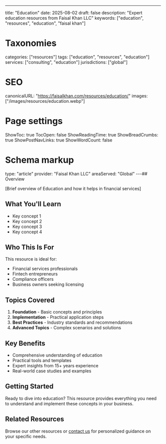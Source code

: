 ---
title: "Education"
date: 2025-08-02
draft: false
description: "Expert education resources from Faisal Khan LLC"
keywords: ["education", "resources", "education", "faisal khan"]

# Taxonomies
categories: ["resources"]
tags: ["education", "resources", "education"]
services: ["consulting", "education"]
jurisdictions: ["global"]

# SEO
canonicalURL: "https://faisalkhan.com/resources/education/"
images: ["/images/resources/education.webp"]

# Page settings
ShowToc: true
TocOpen: false
ShowReadingTime: true
ShowBreadCrumbs: true
ShowPostNavLinks: true
ShowWordCount: false

# Schema markup
type: "article"
provider: "Faisal Khan LLC"
areaServed: "Global"
---## Overview

[Brief overview of Education and how it helps in financial services]

## What You'll Learn

- Key concept 1
- Key concept 2  
- Key concept 3
- Key concept 4

## Who This Is For

This resource is ideal for:

- Financial services professionals
- Fintech entrepreneurs
- Compliance officers
- Business owners seeking licensing

## Topics Covered

1. **Foundation** - Basic concepts and principles
2. **Implementation** - Practical application steps  
3. **Best Practices** - Industry standards and recommendations
4. **Advanced Topics** - Complex scenarios and solutions

## Key Benefits

- Comprehensive understanding of education
- Practical tools and templates
- Expert insights from 15+ years experience
- Real-world case studies and examples

## Getting Started

Ready to dive into education? This resource provides everything you need to understand and implement these concepts in your business.

## Related Resources

Browse our other resources or [contact us](mailto:contact@faisalkhan.com) for personalized guidance on your specific needs.
